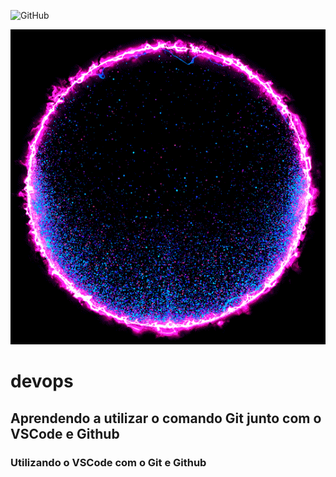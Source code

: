 ![GitHub](https://img.shields.io/github/license/brunolimat1/git-github)

![](https://github.com/brunolimat1/git-github/blob/main/gifs/82em.gif)

# devops

## Aprendendo a utilizar o comando Git junto com o VSCode e Github

### Utilizando o VSCode com o Git e Github
